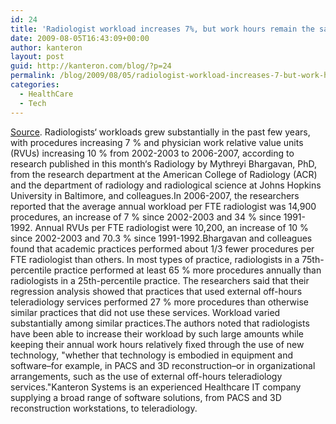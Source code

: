 ```yaml
---
id: 24
title: 'Radiologist workload increases 7%, but work hours remain the same thanks to IT'
date: 2009-08-05T16:43:09+00:00
author: kanteron
layout: post
guid: http://kanteron.com/blog/?p=24
permalink: /blog/2009/08/05/radiologist-workload-increases-7-but-work-hours-remain-the-same-thanks-to-it/
categories:
  - HealthCare
  - Tech
---
```

<a href="http://www.healthimaging.com/index.php?option=com_articles&view=article&id=18259&division=hiit" title="http://www.healthimaging.com/index.php?option=com_articles&view=article&id=18259&division=hiit" target="_blank">Source</a>. Radiologists‘ workloads grew substantially in the past few years, with procedures increasing 7 % and physician work relative value units (RVUs) increasing 10 % from 2002-2003 to 2006-2007, according to research published in this month‘s Radiology by Mythreyi Bhargavan, PhD, from the research department at the American College of Radiology (ACR) and the department of radiology and radiological science at Johns Hopkins University in Baltimore, and colleagues.In 2006-2007, the researchers reported that the average annual workload per FTE radiologist was 14,900 procedures, an increase of 7 % since 2002-2003 and 34 % since 1991-1992. Annual RVUs per FTE radiologist were 10,200, an increase of 10 % since 2002-2003 and 70.3 % since 1991-1992.Bhargavan and colleagues found that academic practices performed about 1/3 fewer procedures per FTE radiologist than others. In most types of practice, radiologists in a 75th-percentile practice performed at least 65 % more procedures annually than radiologists in a 25th-percentile practice. The researchers said that their regression analysis showed that practices that used external off-hours teleradiology services performed 27 % more procedures than otherwise similar practices that did not use these services. Workload varied substantially among similar practices.The authors noted that radiologists have been able to increase their workload by such large amounts while keeping their annual work hours relatively fixed through the use of new technology, "whether that technology is embodied in equipment and software–for example, in PACS and 3D reconstruction–or in organizational arrangements, such as the use of external off-hours teleradiology services."Kanteron Systems is an experienced Healthcare IT company supplying a broad range of software solutions, from PACS and 3D reconstruction workstations, to teleradiology.